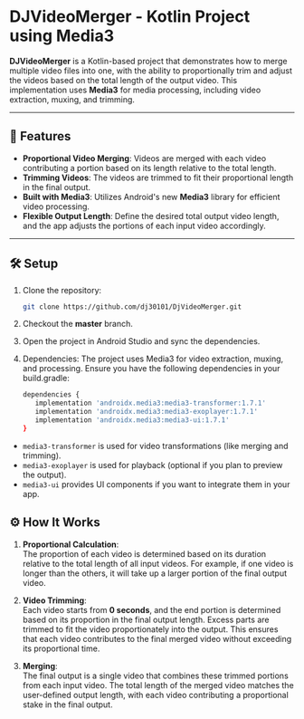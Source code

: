 # DJVideoMerger - Kotlin Project using Media3

**DJVideoMerger** is a Kotlin-based project that demonstrates how to merge multiple video files into one, with the ability to proportionally trim and adjust the videos based on the total length of the output video. This implementation uses **Media3** for media processing, including video extraction, muxing, and trimming.

---

## 🚀 Features

- **Proportional Video Merging**: Videos are merged with each video contributing a portion based on its length relative to the total length.
- **Trimming Videos**: The videos are trimmed to fit their proportional length in the final output.
- **Built with Media3**: Utilizes Android's new **Media3** library for efficient video processing.
- **Flexible Output Length**: Define the desired total output video length, and the app adjusts the portions of each input video accordingly.

---

## 🛠️ Setup

1. Clone the repository:
   ```bash
   git clone https://github.com/dj30101/DjVideoMerger.git
   ```
2. Checkout the **master** branch.

3. Open the project in Android Studio and sync the dependencies.

4. Dependencies: The project uses Media3 for video extraction, muxing, and processing. Ensure you have the following dependencies in your build.gradle:

   ```bash
   dependencies {
      implementation 'androidx.media3:media3-transformer:1.7.1'
      implementation 'androidx.media3:media3-exoplayer:1.7.1'
      implementation 'androidx.media3:media3-ui:1.7.1'
   } 
   ```
- `media3-transformer` is used for video transformations (like merging and trimming).
- `media3-exoplayer` is used for playback (optional if you plan to preview the output).
- `media3-ui` provides UI components if you want to integrate them in your app.

## ⚙️ How It Works

1. **Proportional Calculation**:  
   The proportion of each video is determined based on its duration relative to the total length of all input videos. For example, if one video is longer than the others, it will take up a larger portion of the final output video.

2. **Video Trimming**:  
   Each video starts from **0 seconds**, and the end portion is determined based on its proportion in the final output length. Excess parts are trimmed to fit the video proportionately into the output. This ensures that each video contributes to the final merged video without exceeding its proportional time.

3. **Merging**:  
   The final output is a single video that combines these trimmed portions from each input video. The total length of the merged video matches the user-defined output length, with each video contributing a proportional stake in the final output.
